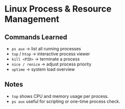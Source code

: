 # Linux Process & Resource Management

## Commands Learned

- `ps aux` → list all running processes
- `top` / `htop` → interactive process viewer
- `kill <PID>` → terminate a process
- `nice / renice` → adjust process priority
- `uptime` → system load overview

## Notes

- `top` shows CPU and memory usage per process.
- `ps aux` useful for scripting or one-time process check.

